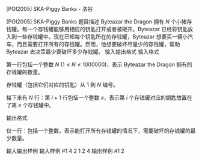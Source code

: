 



[POI2005] SKA-Piggy Banks - 洛谷














[POI2005] SKA-Piggy Banks
题目描述
Byteazar the Dragon 拥有 $N$ 个小猪存钱罐。每一个存钱罐能够用相应的钥匙打开或者被砸开。Byteazar 已经将钥匙放入到一些存钱罐中。现在已知每个钥匙所在的存钱罐，Byteazar 想要买一辆小汽车，而且需要打开所有的存钱罐。然而，他想要破坏尽量少的存钱罐，帮助 Byteazar 去决策最少要破坏多少存钱罐。
输入输出格式
输入格式


第一行包括一个整数 $N$ ($1\le N\le 1000000$)，表示 Byteazar the Dragon 拥有的存钱罐的数量。

存钱罐（包括它们对应的钥匙）从 $1$ 到 $N$ 编号。

接下来有 $N$ 行：第 $i+1$ 行包括一个整数 $x$，表示第 $i$ 个存钱罐对应的钥匙放置在了第 $x$ 个存钱罐中。

输出格式

仅一行：包括一个整数，表示能打开所有存钱罐的情况下，需要破坏的存钱罐的最少数量。

输入输出样例
输入样例 #1
4
2
1
2
4
输出样例 #1
2






